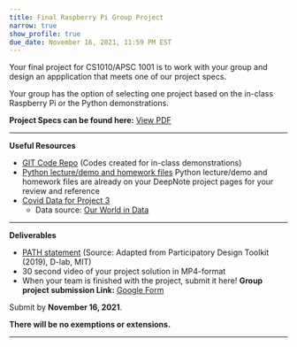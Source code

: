 ```yaml
---
title: Final Raspberry Pi Group Project
narrow: true
show_profile: true
due_date: November 16, 2021, 11:59 PM EST
---
```


Your final project for CS1010/APSC 1001 is to work with your group and design an appplication that meets one of our project specs. 

Your group has the option of selecting one project based on the in-class Raspberry Pi or the Python demonstrations.

**Project Specs can be found here:** <a href="/files/FInal_RaspberryPi_Python_Project-Descriptions.pdf" target="_blank">View PDF</a> 

<hr>

**Useful Resources**

<!-- These are some useful libraries for royalty-free images you can use in your apps. -->
<!-- - [The Noun Project](https://thenounproject.com/) -->
<!-- - [Google's Material Icons](https://material.io/resources/icons) -->
<!-- - [Lottie Files Animations](https://lottiefiles.com/) -->

<!-- Here are some handy project templates you may want at some point. -->
<!-- - [Final PowerPoint Template](/files/Final_Project_APSC1.pptx) -->
- [GIT Code Repo](https://github.com/GWU-APSC1001/Fall2021) (Codes created for in-class demonstrations)
- [Python lecture/demo and homework files](/list/labs.html) Python lecture/demo and homework files are already on your DeepNote project pages for your review and reference
- [Covid Data for Project 3](/list/covid-data.html)
    - Data source: [Our World in Data](https://ourworldindata.org/coronavirus)

<hr>

**Deliverables**
- [PATH statement](/files/path_statement.pdf) (Source: Adapted from Participatory Design Toolkit (2019), D-lab, MIT)
- 30 second video of your project solution in MP4-format
- When your team is finished with the project, submit it here! 
**Group project submission Link:** <a href="https://docs.google.com/forms/d/e/1FAIpQLScUggkbSIUup4jBr-ZugkM74gv--JVHpIPAhVK6XxChOOzltg/viewform?usp=sf_link" target="_blank">Google Form</a>

Submit by **November 16, 2021**.

**There will be no exemptions or extensions.**


<hr>

<!-- Submit your team's PowerPoint presentation here by end-of-day **December 3**, 11:59 PM EST.

**PRESENTATION Submission Link:** <a href="https://docs.google.com/forms/d/e/1FAIpQLScvtfKuD1_3GUx0cDizCMcAt_7buuAN9gppHyU0CMY3DPTDOg/viewform" target="_blank">Google Form</a> -->

